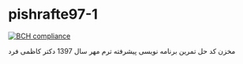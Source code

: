 # pishrafte97-1


[![BCH compliance](https://bettercodehub.com/edge/badge/amir1376irani/pishrafte97-1?branch=master)](https://bettercodehub.com/)

مخزن کد حل تمرین برنامه نویسی پیشرفته ترم مهر سال 1397 دکتر کاظمی فرد
